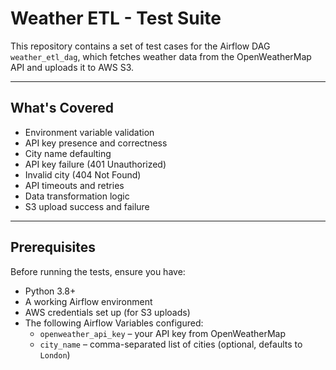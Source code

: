 # Weather ETL - Test Suite

This repository contains a set of test cases for the Airflow DAG `weather_etl_dag`, which fetches weather data from the OpenWeatherMap API and uploads it to AWS S3.

---

## What's Covered

- Environment variable validation
- API key presence and correctness
- City name defaulting
- API key failure (401 Unauthorized)
- Invalid city (404 Not Found)
- API timeouts and retries
- Data transformation logic
- S3 upload success and failure

---

## Prerequisites

Before running the tests, ensure you have:

- Python 3.8+
- A working Airflow environment
- AWS credentials set up (for S3 uploads)
- The following Airflow Variables configured:
  - `openweather_api_key` – your API key from OpenWeatherMap
  - `city_name` – comma-separated list of cities (optional, defaults to `London`)


